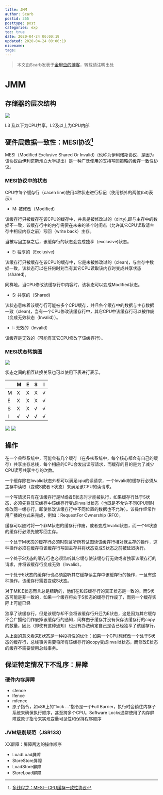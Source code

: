 ```yaml
---
title: JMM
author: Scarb
postid: 355
posttype: post
categories: exp
toc: true
date: 2020-04-24 00:00:19
updated: 2020-04-24 00:00:19
nicename:
tags:
---
```


>本文由Scarb发表于[金甲虫的博客](http://47.106.131.90/blog)，转载请注明出处

# JMM

## 存储器的层次结构

![](355/mem%20struct.jpg)

L3 及以下为CPU共享，L2及以上为CPU内部

## 硬件层数据一致性：MESI协议[^MESI]

MESI（Modified Exclusive Shared Or Invalid）(也称为伊利诺斯协议，是因为该协议由伊利诺斯州立大学提出）是一种广泛使用的支持写回策略的缓存一致性协议。

### MESI协议中的状态

CPU中每个缓存行（caceh line)使用4种状态进行标记（使用额外的两位(bit)表示):

* M: 被修改（Modified)

该缓存行只被缓存在该CPU的缓存中，并且是被修改过的（dirty),即与主存中的数据不一致，该缓存行中的内存需要在未来的某个时间点（允许其它CPU读取请主存中相应内存之前）写回（write back）主存。

当被写回主存之后，该缓存行的状态会变成独享（exclusive)状态。

* E: 独享的（Exclusive)

该缓存行只被缓存在该CPU的缓存中，它是未被修改过的（clean)，与主存中数据一致。该状态可以在任何时刻当有其它CPU读取该内存时变成共享状态（shared)。

同样地，当CPU修改该缓存行中内容时，该状态可以变成Modified状态。

* S: 共享的（Shared)

该状态意味着该缓存行可能被多个CPU缓存，并且各个缓存中的数据与主存数据一致（clean)，当有一个CPU修改该缓存行中，其它CPU中该缓存行可以被作废（变成无效状态（Invalid））。

* I: 无效的（Invalid）

该缓存是无效的（可能有其它CPU修改了该缓存行）。

### MESI状态转换图

![](355/20140513204846109.png)

状态之间的相互转换关系也可以使用下表进行表示。

|   | M 	| E 	| S 	| I     |
|---|---|---|---|---|
| M |X	|X	|X	|√|
| E |X	|X	|X	|√|
| S |X	|X	|√	|√|
| I |√	|√	|√	|√|

![](355/MESI%20status.png)
![](355/20150323180844517.png)

## 操作

在一个典型系统中，可能会有几个缓存（在多核系统中，每个核心都会有自己的缓存）共享主存总线，每个相应的CPU会发出读写请求，而缓存的目的是为了减少CPU读写共享主存的次数。

一个缓存除在Invalid状态外都可以满足cpu的读请求，一个Invalid的缓存行必须从主存中读取（变成S或者 E状态）来满足该CPU的读请求。

一个写请求只有在该缓存行是M或者E状态时才能被执行，如果缓存行处于S状态，必须先将其它缓存中该缓存行变成Invalid状态（也既是不允许不同CPU同时修改同一缓存行，即使修改该缓存行中不同位置的数据也不允许）。该操作经常作用广播的方式来完成，例如：RequestFor Ownership (RFO)。

缓存可以随时将一个非M状态的缓存行作废，或者变成Invalid状态，而一个M状态的缓存行必须先被写回主存。

一个处于M状态的缓存行必须时刻监听所有试图读该缓存行相对就主存的操作，这种操作必须在缓存将该缓存行写回主存并将状态变成S状态之前被延迟执行。

一个处于S状态的缓存行也必须监听其它缓存使该缓存行无效或者独享该缓存行的请求，并将该缓存行变成无效（Invalid）。

一个处于E状态的缓存行也必须监听其它缓存读主存中该缓存行的操作，一旦有这种操作，该缓存行需要变成S状态。

对于M和E状态而言总是精确的，他们在和该缓存行的真正状态是一致的。而S状态可能是非一致的，如果一个缓存将处于S状态的缓存行作废了，而另一个缓存实际上可能已经

独享了该缓存行，但是该缓存却不会将该缓存行升迁为E状态，这是因为其它缓存不会广播他们作废掉该缓存行的通知，同样由于缓存并没有保存该缓存行的copy的数量，因此（即使有这种通知）也没有办法确定自己是否已经独享了该缓存行。

从上面的意义看来E状态是一种投机性的优化：如果一个CPU想修改一个处于S状态的缓存行，总线事务需要将所有该缓存行的copy变成Invalid状态，而修改E状态的缓存不需要使用总线事务。

## 保证特定情况下不乱序：屏障

### 硬件内存屏障

* sfence
* lfence
* mfence
* 原子指令，如x86上的“lock ...”指令是一个Full Barrier，执行时会锁住内存子系统来确保执行顺序，甚至跨多个CPU。Software Locks通常使用了内存屏障或原子指令来实现变量可见性和保持程序顺序

### JVM级别规范（JSR133）

XX屏障：屏障两边的操作顺序

* LoadLoad屏障
* StoreStore屏障
* LoadStore屏障
* StoreLoad屏障


[^MESI]: [多线程之：MESI－CPU缓存一致性协议](https://www.cnblogs.com/z00377750/p/9180644.html)


